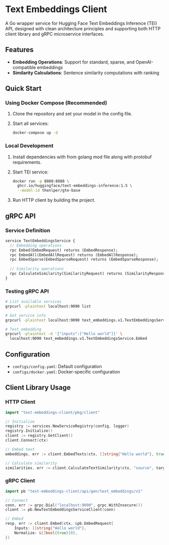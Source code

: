 # Text Embeddings Client

A Go wrapper service for Hugging Face Text Embeddings Inference (TEI) API, designed with clean architecture principles and supporting both HTTP client library and gRPC microservice interfaces.

## Features

- **Embedding Operations**: Support for standard, sparse, and OpenAI-compatible embeddings
- **Similarity Calculations**: Sentence similarity computations with ranking

## Quick Start

### Using Docker Compose (Recommended)

1. Clone the repository and set your model in the config file.

2. Start all services:

   ```bash
   docker-compose up -d
   ```

### Local Development

1. Install dependencies with from golang mod file along with protobuf requirements.

2. Start TEI service:

   ```bash
   docker run -p 8080:8080 \
     ghcr.io/huggingface/text-embeddings-inference:1.5 \
     --model-id thenlper/gte-base
   ```

3. Run HTTP client by building the project.

## gRPC API

### Service Definition

```protobuf
service TextEmbeddingsService {
  // Embedding operations
  rpc Embed(EmbedRequest) returns (EmbedResponse);
  rpc EmbedAll(EmbedAllRequest) returns (EmbedAllResponse);
  rpc EmbedSparse(EmbedSparseRequest) returns (EmbedSparseResponse);
  
  // Similarity operations
  rpc CalculateSimilarity(SimilarityRequest) returns (SimilarityResponse);
}
```

### Testing gRPC API

```bash
# List available services
grpcurl -plaintext localhost:9090 list

# Get service info
grpcurl -plaintext localhost:9090 text_embeddings.v1.TextEmbeddingsService.GetInfo

# Test embedding
grpcurl -plaintext -d '{"inputs":["Hello world"]}' \
  localhost:9090 text_embeddings.v1.TextEmbeddingsService.Embed
```

## Configuration

- `configs/config.yaml`: Default configuration
- `configs/docker.yaml`: Docker-specific configuration

## Client Library Usage

### HTTP Client

```go
import "text-embeddings-client/pkg/client"

// Initialize
registry := services.NewServiceRegistry(config, logger)
registry.Initialize()
client := registry.GetClient()
client.Connect(ctx)

// Embed text
embeddings, err := client.EmbedTexts(ctx, []string{"Hello world"}, true)

// Calculate similarity
similarities, err := client.CalculateTextSimilarity(ctx, "source", targets)
```

### gRPC Client

```go
import pb "text-embeddings-client/api/gen/text_embeddings/v1"

// Connect
conn, err := grpc.Dial("localhost:9090", grpc.WithInsecure())
client := pb.NewTextEmbeddingsServiceClient(conn)

// Embed
resp, err := client.Embed(ctx, &pb.EmbedRequest{
    Inputs: []string{"Hello world"},
    Normalize: &[]bool{true}[0],
})
```
